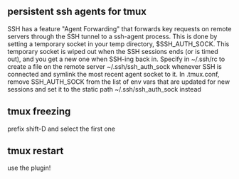 ## persistent ssh agents for tmux
SSH has a feature "Agent Forwarding" that forwards key requests on remote servers through the SSH tunnel to a ssh-agent process. This is done by setting a temporary socket in your temp directory, $SSH_AUTH_SOCK. This temporary socket is wiped out when the SSH sessions ends (or is timed out), and you get a new one when SSH-ing back in. 
Specify in ~/.ssh/rc to create a file on the remote server ~/.ssh/ssh_auth_sock whenever SSH is connected and symlink the most recent agent socket to it.
In .tmux.conf, remove SSH_AUTH_SOCK from the list of env vars that are updated for new sessions and set it to the static path ~/.ssh/ssh_auth_sock instead

## tmux freezing

prefix shift-D and select the first one

## tmux restart

use the plugin!
